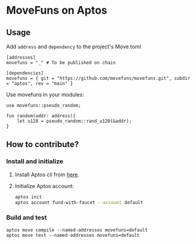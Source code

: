 # MoveFuns on Aptos

## Usage

Add `address`  and `dependency` to the project's Move.toml

```
[addresses]
movefuns = "_" # To be published on chain

[dependencies]
movefuns = { git = "https://github.com/movefuns/movefuns.git", subdir = "aptos", rev = "main" }
```

Use movefuns in your modules:

```move
use movefuns::pseudo_random;

fun random(addr: address){
    let u128 = pseudo_random::rand_u128(&addr);
}
```

## How to contribute?

### Install and initialize

1. Install Aptos cli from [here](https://aptos.dev/guides/getting-started).
2. Initialize Aptos account: 

    ```bash
    aptos init
    aptos account fund-with-faucet --account default
    ```

### Build and test

```shell
aptos move compile --named-addresses movefuns=default
aptos move test --named-addresses movefuns=default
```

